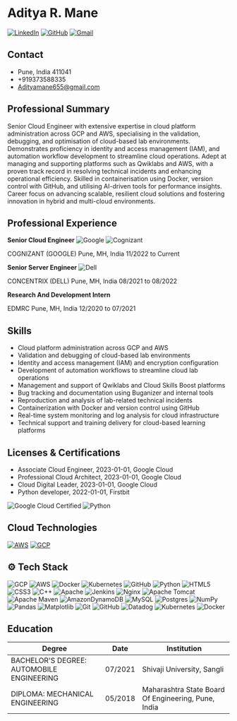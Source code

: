 # Aditya R. Mane

[![LinkedIn](https://img.shields.io/badge/LinkedIn-0077B5?style=for-the-badge&logo=linkedin&logoColor=white)](http://www.linkedin.com/in/aditya-mane-6734261a3/)
[![GitHub](https://img.shields.io/badge/GitHub-100000?style=for-the-badge&logo=github&logoColor=white)](https://github.com/Adyaa12/AdityaM)
[![Gmail](https://img.shields.io/badge/Gmail-D14836?style=for-the-badge&logo=gmail&logoColor=white)](mailto:Adityamane655@gmail.com)

## Contact

* Pune, India 411041
* +919373588335
* [Adityamane655@gmail.com](Adityamane655@gmail.com)


## Professional Summary

Senior Cloud Engineer with extensive expertise in cloud platform administration across GCP and AWS, specialising in the validation, debugging, and optimisation of cloud-based lab environments. Demonstrates proficiency in identity and access management (IAM), and automation workflow development to streamline cloud operations. Adept at managing and supporting platforms such as Qwiklabs and AWS, with a proven track record in resolving technical incidents and enhancing operational efficiency. Skilled in containerisation using Docker, version control with GitHub, and utilising AI-driven tools for performance insights. Career focus on advancing scalable, resilient cloud solutions and fostering innovation in hybrid and multi-cloud environments.

## Professional Experience

**Senior Cloud Engineer**
![Google](https://img.shields.io/badge/Google-4285F4?style=for-the-badge&logo=google&logoColor=white)
![Cognizant](https://img.shields.io/badge/Cognizant-1A73E8?style=for-the-badge&logo=cognizant&logoColor=white)

COGNIZANT (GOOGLE) Pune, MH, India 11/2022 to Current

**Senior Server Engineer**
![Dell](https://img.shields.io/badge/Dell-007DB8?style=for-the-badge&logo=dell&logoColor=white)

CONCENTRIX (DELL) Pune, MH, India 08/2021 to 08/2022

**Research And Development Intern**

EDMRC Pune, MH, India 12/2020 to 07/2021

## Skills

* Cloud platform administration across GCP and AWS
* Validation and debugging of cloud-based lab environments
* Identity and access management (IAM) and encryption configuration
* Development of automation workflows to streamline cloud lab operations
* Management and support of Qwiklabs and Cloud Skills Boost platforms
* Bug tracking and documentation using Buganizer and internal tools
* Reproduction and analysis of lab-related technical incidents
* Containerization with Docker and version control using GitHub
* Real-time system monitoring and log analysis for cloud infrastructure
* Technical support and training delivery for cloud-based learning platforms

## Licenses & Certifications

* Associate Cloud Engineer, 2023-01-01, Google Cloud
* Professional Cloud Architect, 2023-01-01, Google Cloud
* Cloud Digital Leader, 2023-01-01, Google Cloud
* Python developer, 2022-01-01, Firstbit

![Google Cloud Certified](https://img.shields.io/badge/Google%20Cloud%20Certified-34A853?style=for-the-badge&logo=googlecloud&logoColor=white)
![Python](https://img.shields.io/badge/Python-3776AB?style=for-the-badge&logo=python&logoColor=white)


## Cloud Technologies

[![AWS](https://img.shields.io/badge/AWS-%23FF9900.svg?style=for-the-badge&logo=amazon-aws&logoColor=white)](https://aws.amazon.com)
[![GCP](https://img.shields.io/badge/Google%20Cloud-%234285F4.svg?style=for-the-badge&logo=google-cloud&logoColor=white)](https://cloud.google.com/)
## ⚙️ Tech Stack

![GCP](https://img.shields.io/badge/Google%20Cloud-4285F4?style=for-the-badge&logo=googlecloud&logoColor=white)
![AWS](https://img.shields.io/badge/AWS-232F3E?style=for-the-badge&logo=amazonaws&logoColor=FF9900)
![Docker](https://img.shields.io/badge/Docker-2496ED?style=for-the-badge&logo=docker&logoColor=white)
![Kubernetes](https://img.shields.io/badge/Kubernetes-326CE5?style=for-the-badge&logo=kubernetes&logoColor=white)
![GitHub](https://img.shields.io/badge/GitHub-181717?style=for-the-badge&logo=github&logoColor=white)
![Python](https://img.shields.io/badge/python-3670A0?style=for-the-badge&logo=python&logoColor=ffdd54) ![HTML5](https://img.shields.io/badge/html5-%23E34F26.svg?style=for-the-badge&logo=html5&logoColor=white) ![CSS3](https://img.shields.io/badge/css3-%231572B6.svg?style=for-the-badge&logo=css3&logoColor=white) ![C++](https://img.shields.io/badge/c++-%2300599C.svg?style=for-the-badge&logo=c%2B%2B&logoColor=white) ![Apache](https://img.shields.io/badge/apache-%23D42029.svg?style=for-the-badge&logo=apache&logoColor=white) ![Jenkins](https://img.shields.io/badge/jenkins-%232C5263.svg?style=for-the-badge&logo=jenkins&logoColor=white) ![Nginx](https://img.shields.io/badge/nginx-%23009639.svg?style=for-the-badge&logo=nginx&logoColor=white) ![Apache Tomcat](https://img.shields.io/badge/apache%20tomcat-%23F8DC75.svg?style=for-the-badge&logo=apache-tomcat&logoColor=black) ![Apache Maven](https://img.shields.io/badge/Apache%20Maven-C71A36?style=for-the-badge&logo=Apache%20Maven&logoColor=white) ![AmazonDynamoDB](https://img.shields.io/badge/Amazon%20DynamoDB-4053D6?style=for-the-badge&logo=Amazon%20DynamoDB&logoColor=white) ![MySQL](https://img.shields.io/badge/mysql-4479A1.svg?style=for-the-badge&logo=mysql&logoColor=white) ![Postgres](https://img.shields.io/badge/postgres-%23316192.svg?style=for-the-badge&logo=postgresql&logoColor=white) ![NumPy](https://img.shields.io/badge/numpy-%23013243.svg?style=for-the-badge&logo=numpy&logoColor=white) ![Pandas](https://img.shields.io/badge/pandas-%23150458.svg?style=for-the-badge&logo=pandas&logoColor=white) ![Matplotlib](https://img.shields.io/badge/Matplotlib-%23ffffff.svg?style=for-the-badge&logo=Matplotlib&logoColor=black) ![Git](https://img.shields.io/badge/git-%23F05033.svg?style=for-the-badge&logo=git&logoColor=white) ![GitHub](https://img.shields.io/badge/github-%23121011.svg?style=for-the-badge&logo=github&logoColor=white) ![Datadog](https://img.shields.io/badge/datadog-%23632CA6.svg?style=for-the-badge&logo=datadog&logoColor=white) ![Kubernetes](https://img.shields.io/badge/kubernetes-%23326ce5.svg?style=for-the-badge&logo=kubernetes&logoColor=white) ![Docker](https://img.shields.io/badge/docker-%230db7ed.svg?style=for-the-badge&logo=docker&logoColor=white)


## Education

| Degree                      | Date      | Institution                                   |
| --------------------------- | --------- | --------------------------------------------- |
| BACHELOR'S DEGREE: AUTOMOBILE ENGINEERING | 07/2021 | Shivaji University, Sangli                  |
| DIPLOMA: MECHANICAL ENGINEERING           | 05/2018 | Maharashtra State Board Of Engineering, Pune, India |
